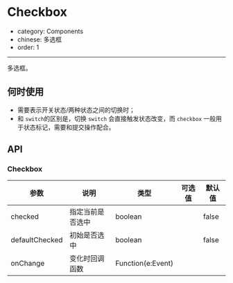 # Checkbox

- category: Components
- chinese: 多选框
- order: 1

---

多选框。

## 何时使用

- 需要表示开关状态/两种状态之间的切换时；
- 和 `switch`的区别是，切换 `switch` 会直接触发状态改变，而 `checkbox` 一般用于状态标记，需要和提交操作配合。

## API

### Checkbox

| 参数      | 说明                                     | 类型       |  可选值 |默认值 |
|-----------|------------------------------------------|------------|-------|--------|
|  checked | 指定当前是否选中 | boolean  |   | false    |
|  defaultChecked | 初始是否选中 | boolean |  | false |
|  onChange | 变化时回调函数 | Function(e:Event) |  |  | |
